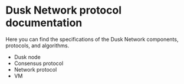 # Dusk Network protocol documentation
Here you can find the specifications of the Dusk Network components, protocols, and algorithms.

 - Dusk node
 - Consensus protocol
 - Network protocol
 - VM
